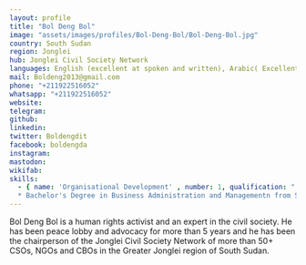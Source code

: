 ```yaml
---
layout: profile
title: "Bol Deng Bol"
image: "assets/images/profiles/Bol-Deng-Bol/Bol-Deng-Bol.jpg"
country: South Sudan
region: Jonglei
hub: Jonglei Civil Society Network
languages: English (excellent at spoken and written), Arabic( Excellent at spoken only) Kiswahili (Excellent at spoken and written), Dinka (Excellent at spoken and written)
mail: Boldeng2013@gmail.com
phone: "+211922516052"
whatsapp: "+211922516052"
website: 
telegram: 
github: 
linkedin: 
twitter: Boldengdit
facebook: boldengda
instagram: 
mastodon: 
wikifab: 
skills:
  - { name: 'Organisational Development' , number: 1, qualification: "
  * Bachelor's Degree in Business Administration and Managementn from St. Paul University Kenya"}
---
```

Bol Deng Bol is a human rights activist and an expert in the civil society. He has been peace lobby and advocacy for more than 5 years and he has been the chairperson of the Jonglei Civil Society Network of more than 50+ CSOs, NGOs and CBOs in the Greater Jonglei region of South Sudan.

